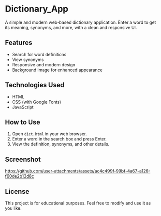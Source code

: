 # Dictionary_App

A simple and modern web-based dictionary application. Enter a word to get its meaning, synonyms, and more, with a clean and responsive UI.

## Features
- Search for word definitions
- View synonyms
- Responsive and modern design
- Background image for enhanced appearance

## Technologies Used
- HTML
- CSS (with Google Fonts)
- JavaScript

## How to Use
1. Open `dict.html` in your web browser.
2. Enter a word in the search box and press Enter.
3. View the definition, synonyms, and other details.


## Screenshot

https://github.com/user-attachments/assets/ac4c499f-99bf-4a67-a126-f60de2b13d8c


## License
This project is for educational purposes. Feel free to modify and use it as you like.
